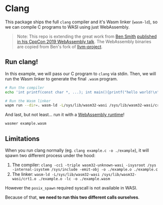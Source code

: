 # Clang

This package ships the full `clang` compiler and it's Wasm linker (`wasm-ld`), so we can compile C programs to WASI using just WebAssembly.

> Note: This repo is extending the great work from [Ben Smith](https://twitter.com/binjimint) [published in his CppCon 2019 WebAssembly talk](https://www.youtube.com/watch?time_continue=4&v=5N4b-rU-OAA). The WebAssembly binaries are copied from Ben's fork of [llvm-project](https://github.com/binji/llvm-project/releases).

## Run clang!

In this example, we will pass our C program to `clang` via stdin.
Then, we will run the Wasm linker to generate the final `.wasm` program.

```bash
# Run the compiler
echo 'int printf(const char *, ...); int main(){printf("hello world!\n");}' | wapm run --dir=. clang -cc1 -triple wasm32-unknown-wasi -isysroot /sys -internal-isystem /sys/include -emit-obj -o ./example.o -

# Run the Wasm linker
wapm run --dir=. wasm-ld -L/sys/lib/wasm32-wasi /sys/lib/wasm32-wasi/crt1.o ./example.o -lc -o ./example.wasm
```

And last, but not least... run it with a [WebAssembly runtime](https://github.com/wasmerio/wasmer)! 

```bash
wasmer example.wasm
```

## Limitations

When you run clang normally (eg. `clang example.c -o ./example`), it will spawn two different process under the hood:

1. The compiler: `clang -cc1 -triple wasm32-unknown-wasi -isysroot /sys -internal-isystem /sys/include -emit-obj -o ./example.o ./example.c`
2. The linker: `wasm-ld -L/sys/lib/wasm32-wasi /sys/lib/wasm32-wasi/crt1.o ./example.o -lc -o ./example.wasm`

However the `posix_spawn` required syscall is not available in WASI.

Because of that, **we need to run this two different calls ourselves**.
